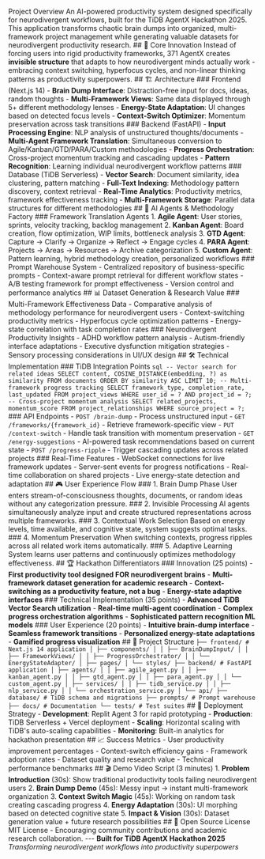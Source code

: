 Project Overview An AI-powered productivity system designed specifically for neurodivergent workflows, built for the TiDB AgentX Hackathon 2025. This application transforms chaotic brain dumps into organized, multi-framework project management while generating valuable datasets for neurodivergent productivity research. ## 🧠 Core Innovation Instead of forcing users into rigid productivity frameworks, 371 AgentX creates **invisible structure** that adapts to how neurodivergent minds actually work - embracing context switching, hyperfocus cycles, and non-linear thinking patterns as productivity superpowers. ## 🏗️ Architecture ### Frontend (Next.js 14) - **Brain Dump Interface**: Distraction-free input for docs, ideas, random thoughts - **Multi-Framework Views**: Same data displayed through 5+ different methodology lenses - **Energy-State Adaptation**: UI changes based on detected focus levels - **Context-Switch Optimizer**: Momentum preservation across task transitions ### Backend (FastAPI) - **Input Processing Engine**: NLP analysis of unstructured thoughts/documents - **Multi-Agent Framework Translation**: Simultaneous conversion to Agile/Kanban/GTD/PARA/Custom methodologies - **Progress Orchestration**: Cross-project momentum tracking and cascading updates - **Pattern Recognition**: Learning individual neurodivergent workflow patterns ### Database (TiDB Serverless) - **Vector Search**: Document similarity, idea clustering, pattern matching - **Full-Text Indexing**: Methodology pattern discovery, context retrieval - **Real-Time Analytics**: Productivity metrics, framework effectiveness tracking - **Multi-Framework Storage**: Parallel data structures for different methodologies ## 🤖 AI Agents & Methodology Factory ### Framework Translation Agents 1. **Agile Agent**: User stories, sprints, velocity tracking, backlog management 2. **Kanban Agent**: Board creation, flow optimization, WIP limits, bottleneck analysis 3. **GTD Agent**: Capture → Clarify → Organize → Reflect → Engage cycles 4. **PARA Agent**: Projects → Areas → Resources → Archive categorization 5. **Custom Agent**: Pattern learning, hybrid methodology creation, personalized workflows ### Prompt Warehouse System - Centralized repository of business-specific prompts - Context-aware prompt retrieval for different workflow states - A/B testing framework for prompt effectiveness - Version control and performance analytics ## 📊 Dataset Generation & Research Value ### Multi-Framework Effectiveness Data - Comparative analysis of methodology performance for neurodivergent users - Context-switching productivity metrics - Hyperfocus cycle optimization patterns - Energy-state correlation with task completion rates ### Neurodivergent Productivity Insights - ADHD workflow pattern analysis - Autism-friendly interface adaptations - Executive dysfunction mitigation strategies - Sensory processing considerations in UI/UX design ## 🛠️ Technical Implementation ### TiDB Integration Points ```sql -- Vector search for related ideas SELECT content, COSINE_DISTANCE(embedding, ?) as similarity FROM documents ORDER BY similarity ASC LIMIT 10; -- Multi-framework progress tracking SELECT framework_type, completion_rate, last_updated FROM project_views WHERE user_id = ? AND project_id = ?; -- Cross-project momentum analysis SELECT related_projects, momentum_score FROM project_relationships WHERE source_project = ?; ``` ### API Endpoints - `POST /brain-dump` - Process unstructured input - `GET /frameworks/{framework_id}` - Retrieve framework-specific view - `PUT /context-switch` - Handle task transition with momentum preservation - `GET /energy-suggestions` - AI-powered task recommendations based on current state - `POST /progress-ripple` - Trigger cascading updates across related projects ### Real-Time Features - WebSocket connections for live framework updates - Server-sent events for progress notifications - Real-time collaboration on shared projects - Live energy-state detection and adaptation ## 🎮 User Experience Flow ### 1. Brain Dump Phase User enters stream-of-consciousness thoughts, documents, or random ideas without any categorization pressure. ### 2. Invisible Processing AI agents simultaneously analyze input and create structured representations across multiple frameworks. ### 3. Contextual Work Selection Based on energy levels, time available, and cognitive state, system suggests optimal tasks. ### 4. Momentum Preservation When switching contexts, progress ripples across all related work items automatically. ### 5. Adaptive Learning System learns user patterns and continuously optimizes methodology effectiveness. ## 🏆 Hackathon Differentiators ### Innovation (25 points) - **First productivity tool designed FOR neurodivergent brains** - **Multi-framework dataset generation for academic research** - **Context-switching as a productivity feature, not a bug** - **Energy-state adaptive interfaces** ### Technical Implementation (35 points) - **Advanced TiDB Vector Search utilization** - **Real-time multi-agent coordination** - **Complex progress orchestration algorithms** - **Sophisticated pattern recognition ML models** ### User Experience (20 points) - **Intuitive brain-dump interface** - **Seamless framework transitions** - **Personalized energy-state adaptations** - **Gamified progress visualization** ## 📁 Project Structure ``` ├── frontend/ # Next.js 14 application │ ├── components/ │ │ ├── BrainDumpInput/ │ │ ├── FrameworkViews/ │ │ ├── ProgressOrchestrator/ │ │ └── EnergyStateAdapter/ │ ├── pages/ │ └── styles/ ├── backend/ # FastAPI application │ ├── agents/ │ │ ├── agile_agent.py │ │ ├── kanban_agent.py │ │ ├── gtd_agent.py │ │ ├── para_agent.py │ │ └── custom_agent.py │ ├── services/ │ │ ├── tidb_service.py │ │ ├── nlp_service.py │ │ └── orchestration_service.py │ └── api/ ├── database/ # TiDB schema and migrations ├── prompts/ # Prompt warehouse ├── docs/ # Documentation └── tests/ # Test suites ``` ## 🚀 Deployment Strategy - **Development**: Replit Agent 3 for rapid prototyping - **Production**: TiDB Serverless + Vercel deployment - **Scaling**: Horizontal scaling with TiDB's auto-scaling capabilities - **Monitoring**: Built-in analytics for hackathon presentation ## 📈 Success Metrics - User productivity improvement percentages - Context-switch efficiency gains - Framework adoption rates - Dataset quality and research value - Technical performance benchmarks ## 🎬 Demo Video Script (3 minutes) 1. **Problem Introduction** (30s): Show traditional productivity tools failing neurodivergent users 2. **Brain Dump Demo** (45s): Messy input → instant multi-framework organization 3. **Context Switch Magic** (45s): Working on random task creating cascading progress 4. **Energy Adaptation** (30s): UI morphing based on detected cognitive state 5. **Impact & Vision** (30s): Dataset generation value + future research possibilities ## 🏅 Open Source License MIT License - Encouraging community contributions and academic research collaboration. --- **Built for TiDB AgentX Hackathon 2025** *Transforming neurodivergent workflows into productivity superpowers*